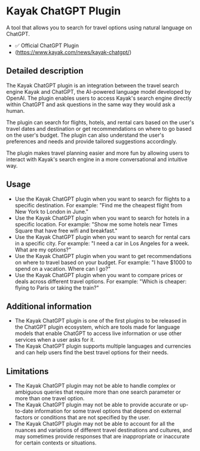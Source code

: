 # Kayak ChatGPT Plugin
A tool that allows you to search for travel options using natural language on ChatGPT.

* ✅ Official ChatGPT Plugin
* (https://www.kayak.com/news/kayak-chatgpt/)

## Detailed description
The Kayak ChatGPT plugin is an integration between the travel search engine Kayak and ChatGPT, the AI-powered language model developed by OpenAI. The plugin enables users to access Kayak's search engine directly within ChatGPT and ask questions in the same way they would ask a human.

The plugin can search for flights, hotels, and rental cars based on the user's travel dates and destination or get recommendations on where to go based on the user's budget. The plugin can also understand the user's preferences and needs and provide tailored suggestions accordingly.

The plugin makes travel planning easier and more fun by allowing users to interact with Kayak's search engine in a more conversational and intuitive way.

## Usage
- Use the Kayak ChatGPT plugin when you want to search for flights to a specific destination. For example: "Find me the cheapest flight from New York to London in June."
- Use the Kayak ChatGPT plugin when you want to search for hotels in a specific location. For example: "Show me some hotels near Times Square that have free wifi and breakfast."
- Use the Kayak ChatGPT plugin when you want to search for rental cars in a specific city. For example: "I need a car in Los Angeles for a week. What are my options?"
- Use the Kayak ChatGPT plugin when you want to get recommendations on where to travel based on your budget. For example: "I have $1000 to spend on a vacation. Where can I go?"
- Use the Kayak ChatGPT plugin when you want to compare prices or deals across different travel options. For example: "Which is cheaper: flying to Paris or taking the train?"

## Additional information
- The Kayak ChatGPT plugin is one of the first plugins to be released in the ChatGPT plugin ecosystem, which are tools made for language models that enable ChatGPT to access live information or use other services when a user asks for it.
- The Kayak ChatGPT plugin supports multiple languages and currencies and can help users find the best travel options for their needs.

## Limitations
- The Kayak ChatGPT plugin may not be able to handle complex or ambiguous queries that require more than one search parameter or more than one travel option.
- The Kayak ChatGPT plugin may not be able to provide accurate or up-to-date information for some travel options that depend on external factors or conditions that are not specified by the user.
- The Kayak ChatGPT plugin may not be able to account for all the nuances and variations of different travel destinations and cultures, and may sometimes provide responses that are inappropriate or inaccurate for certain contexts or situations.
